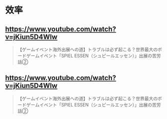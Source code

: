 # 效率

## https://www.youtube.com/watch?v=jKiun5D4Wlw

> 【ゲームイベント海外出展への道】トラブルは必ず起こる？世界最大のボードゲームイベント「SPIEL ESSEN（シュピールエッセン）」出展の苦労話②


## https://www.youtube.com/watch?v=jKiun5D4Wlw 

> 【ゲームイベント海外出展への道】トラブルは必ず起こる？世界最大のボードゲームイベント「SPIEL ESSEN（シュピールエッセン）」出展の苦労話② 
